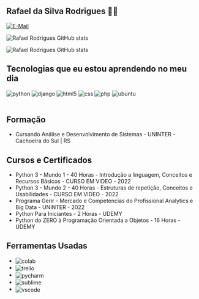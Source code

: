 ## Rafael da Silva Rodrigues 👨‍💻

[![E-Mail](https://img.shields.io/badge/Gmail-D14836?style=for-the-badge&logo=gmail&logoColor=white)](mailto:rafa.rafael.77@gmail.com)

![Rafael Rodrigues GitHub stats](https://github-readme-stats.vercel.app/api?username=rafaelsr93&show_icons=true&theme=tokyonight&count_private=true)

![Rafael Rodrigues GitHub stats](https://github-readme-stats.vercel.app/api/top-langs/?username=rafaelsr93&theme=tokyonight)

## Tecnologias que eu estou aprendendo no meu dia

<div style="display: inline_block">
  <img align="center" alt="python" src="https://img.shields.io/badge/Python-3776AB?style=for-the-badge&logo=python&logoColor=white" />
  <img align="center" alt="django" src="https://img.shields.io/badge/Django-092E20?style=for-the-badge&logo=django&logoColor=white" />
  <img align="center" alt="html5" src="https://img.shields.io/badge/HTML5-E34F26?style=for-the-badge&logo=html5&logoColor=white" />
  <img align="center" alt="css" src="https://img.shields.io/badge/CSS3-1572B6?style=for-the-badge&logo=css3&logoColor=white" />
  <img align="center" alt="php" src="https://img.shields.io/badge/PHP-777BB4?style=for-the-badge&logo=php&logoColor=white" />
  <img align="center" alt="ubuntu" src="https://img.shields.io/badge/Ubuntu-E95420?style=for-the-badge&logo=ubuntu&logoColor=white" />
</div><br/>

## Formação
- Cursando Análise e Desenvolvimento de Sistemas - UNINTER - Cachoeira do Sul | RS

## Cursos e Certificados
- Python 3 - Mundo 1 - 40 Horas - Introdução a linguagem, Conceitos e Recursos Básicos - CURSO EM VIDEO - 2022
- Python 3 - Mundo 2 - 40 Horas - Estruturas de repetição, Conceitos e Usabilidades - CURSO EM VIDEO - 2022
- Programa Gerir - Mercado e Competencias do Profissional Analytics e Big Data - UNINTER - 2022
- Python Para Iniciantes - 2 Horas - UDEMY
- Python do ZERO à Programação Orientada a Objetos - 16 Horas - UDEMY

## Ferramentas Usadas
- <img align="center" alt="colab" src="https://img.shields.io/badge/Colab-F9AB00?style=for-the-badge&logo=googlecolab&color=525252" />
- <img align="center" alt="trello" src="https://img.shields.io/badge/Trello-0052CC?style=for-the-badge&logo=trello&logoColor=white" />
- <img align="center" alt="pycharm" src="https://img.shields.io/badge/PyCharm-000000.svg?&style=for-the-badge&logo=PyCharm&logoColor=white" />
- <img align="center" alt="sublime" src="https://img.shields.io/badge/sublime_text-%23575757.svg?&style=for-the-badge&logo=sublime-text&logoColor=important" />
- <img align="center" alt="vscode" src="https://img.shields.io/badge/Visual_Studio_Code-0078D4?style=for-the-badge&logo=visual%20studio%20code&logoColor=white" />
